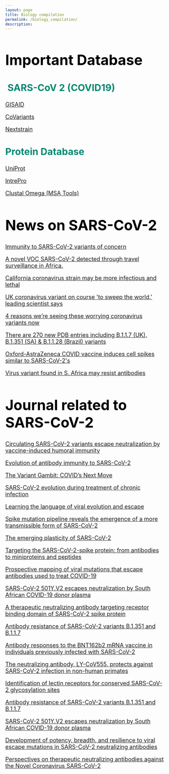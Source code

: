```yaml
---
layout: page
title: Biology compilation
permalink: /biology_compilation/
description:
---
```

<!--This page is a direct copy of original html file-->
<div id="comp-klxgfanf1" class="uH2MyV comp-klxgfanf1">
    <div data-mesh-id="comp-klxgfanf1inlineContent" data-testid="inline-content" class="">
        <div data-mesh-id="comp-klxgfanf1inlineContent-gridContainer" data-testid="mesh-container-content">
            <div id="comp-klxgfang2" class="HcOXKn SxM0TO QxJLC3 lq2cno comp-klxgfang2 wixui-rich-text"
                data-testid="richTextElement">
                <h1 class="font_0 wixui-rich-text__text" style="font-size:45px;"><span style="font-weight:bold;"
                        class="wixui-rich-text__text"><span style="color:#000000;"
                            class="wixui-rich-text__text">Important Database</span></span></h1>
            </div>
            <div id="comp-klxgfanh3" class="HcOXKn SxM0TO QxJLC3 lq2cno comp-klxgfanh3 wixui-rich-text"
                data-testid="richTextElement">
                <h2 class="font_2 wixui-rich-text__text" style="font-size:30px;"><span
                        style="color:rgb(6, 136, 114); font-weight:700;" class="wixui-rich-text__text">&nbsp;SARS-CoV 2
                        (COVID19)</span></h2>
            </div>
            <div id="comp-klxgfanj" class="HcOXKn SxM0TO QxJLC3 lq2cno comp-klxgfanj wixui-rich-text"
                data-testid="richTextElement">
                <p class="font_7 wixui-rich-text__text" style="font-size:18px;"><span style="text-decoration:underline;"
                        class="wixui-rich-text__text"><a href="https://www.gisaid.org/" target="_blank"
                            class="wixui-rich-text__text">GISAID</a></span></p>
            </div>
            <div id="comp-kn4f0sl0" class="HcOXKn SxM0TO QxJLC3 lq2cno comp-kn4f0sl0 wixui-rich-text"
                data-testid="richTextElement">
                <p class="font_7 wixui-rich-text__text" style="font-size:18px;"><span style="text-decoration:underline;"
                        class="wixui-rich-text__text"><a href="https://covariants.org/" target="_blank"
                            class="wixui-rich-text__text">CoVariants</a></span></p>
            </div>
            <div id="comp-kn4f1vr8" class="HcOXKn SxM0TO QxJLC3 lq2cno comp-kn4f1vr8 wixui-rich-text"
                data-testid="richTextElement">
                <p class="font_7 wixui-rich-text__text" style="font-size:18px;"><span style="text-decoration:underline;"
                        class="wixui-rich-text__text"><a href="https://nextstrain.org/sars-cov-2/" target="_blank"
                            class="wixui-rich-text__text">Nextstrain</a></span></p>
            </div>
            <div id="comp-kn4f49xj" class="HcOXKn SxM0TO QxJLC3 lq2cno comp-kn4f49xj wixui-rich-text"
                data-testid="richTextElement">
                <h2 class="font_2 wixui-rich-text__text" style="font-size:30px;"><span
                        style="color:rgb(6, 136, 114); font-weight:700;" class="wixui-rich-text__text">Protein
                        Database</span></h2>
            </div>
            <div id="comp-kn4f59ws" class="HcOXKn SxM0TO QxJLC3 lq2cno comp-kn4f59ws wixui-rich-text"
                data-testid="richTextElement">
                <p class="font_7 wixui-rich-text__text" style="font-size:18px;"><span style="text-decoration:underline;"
                        class="wixui-rich-text__text"><a href="https://www.uniprot.org/" target="_blank"
                            class="wixui-rich-text__text">UniProt</a></span></p>
            </div>
            <div id="comp-kn4f6e5p" class="HcOXKn SxM0TO QxJLC3 lq2cno comp-kn4f6e5p wixui-rich-text"
                data-testid="richTextElement">
                <p class="font_7 wixui-rich-text__text" style="font-size:18px;"><span style="text-decoration:underline;"
                        class="wixui-rich-text__text"><a href="https://www.ebi.ac.uk/interpro/" target="_blank"
                            class="wixui-rich-text__text">IntrePro</a></span></p>
            </div>
            <div id="comp-kn4f77f6" class="HcOXKn SxM0TO QxJLC3 lq2cno comp-kn4f77f6 wixui-rich-text"
                data-testid="richTextElement">
                <p class="font_7 wixui-rich-text__text" style="font-size:18px;"><span style="text-decoration:underline;"
                        class="wixui-rich-text__text"><a href="https://www.ebi.ac.uk/Tools/msa/clustalo/"
                            target="_blank" class="wixui-rich-text__text">Clustal Omega (MSA Tools)</a></span></p>
            </div>
            <div id="comp-knftdfjy" class="HcOXKn SxM0TO QxJLC3 lq2cno comp-knftdfjy wixui-rich-text"
                data-testid="richTextElement">
                <h1 class="font_0 wixui-rich-text__text" style="font-size:45px;"><span
                        style="color:rgb(0, 0, 0); font-weight:700;" class="wixui-rich-text__text">News on
                        SARS-CoV-2</span></h1>
            </div>
            <div id="comp-knftfavm" class="HcOXKn SxM0TO QxJLC3 lq2cno comp-knftfavm wixui-rich-text"
                data-testid="richTextElement">
                <p class="font_7 wixui-rich-text__text" style="font-size:18px;"><span style="text-decoration:underline;"
                        class="wixui-rich-text__text"><a
                            href="https://science.sciencemag.org/content/371/6534/1103?utm_campaign=SciMag&amp;utm_source=JHubbard&amp;utm_medium=Twitter"
                            target="_blank" class="wixui-rich-text__text">Immunity to SARS-CoV-2 variants of
                            concern</a></span></p>
            </div>
            <div id="comp-knfthq9q" class="HcOXKn SxM0TO QxJLC3 lq2cno comp-knfthq9q wixui-rich-text"
                data-testid="richTextElement">
                <p class="font_7 wixui-rich-text__text" style="font-size:18px;"><span style="text-decoration:underline;"
                        class="wixui-rich-text__text"><a href="https://www.krisp.org.za/publications.php?pubid=330"
                            target="_blank" class="wixui-rich-text__text">A novel VOC SARS-CoV-2 detected through travel
                            surveillance in Africa.</a></span></p>
            </div>
            <div id="comp-knftkz7c" class="HcOXKn SxM0TO QxJLC3 lq2cno comp-knftkz7c wixui-rich-text"
                data-testid="richTextElement">
                <p class="font_7 wixui-rich-text__text" style="font-size:18px;"><span style="text-decoration:underline;"
                        class="wixui-rich-text__text"><a
                            href="https://www.sciencemag.org/news/2021/02/coronavirus-strain-first-identified-california-may-be-more-infectious-and-cause-more"
                            target="_blank" class="wixui-rich-text__text">California coronavirus strain may be more
                            infectious and lethal</a></span></p>
            </div>
            <div id="comp-knftnqrl" class="HcOXKn SxM0TO QxJLC3 lq2cno comp-knftnqrl wixui-rich-text"
                data-testid="richTextElement">
                <p class="font_7 wixui-rich-text__text" style="font-size:18px;"><span style="text-decoration:underline;"
                        class="wixui-rich-text__text"><a
                            href="https://www.cnbc.com/amp/2021/02/11/uk-coronavirus-variant-on-course-to-sweep-the-world-geneticist-says.html"
                            target="_blank" class="wixui-rich-text__text">UK coronavirus variant on course 'to sweep the
                            world,' leading scientist says</a></span></p>
            </div>
            <div id="comp-knftonil" class="HcOXKn SxM0TO QxJLC3 lq2cno comp-knftonil wixui-rich-text"
                data-testid="richTextElement">
                <p class="font_7 wixui-rich-text__text" style="font-size:18px;"><span style="text-decoration:underline;"
                        class="wixui-rich-text__text"><a
                            href="https://www.vox.com/science-and-health/22247525/covid-19-variants-uk-south-africa-brazil-b117-why-now"
                            target="_blank" class="wixui-rich-text__text">4 reasons we’re seeing these worrying
                            coronavirus variants now</a></span></p>
            </div>
            <div id="comp-knftot56" class="HcOXKn SxM0TO QxJLC3 lq2cno comp-knftot56 wixui-rich-text"
                data-testid="richTextElement">
                <p class="font_7 wixui-rich-text__text" style="font-size:18px;"><span style="text-decoration:underline;"
                        class="wixui-rich-text__text"><a href="https://t.co/54E03LwhWU" target="_blank"
                            class="wixui-rich-text__text">There are 270 new PDB entries including B.1.1.7 (UK), B.1.351
                            (SA) &amp; B.1.1.28 (Brazil) variants</a></span></p>
            </div>
            <div id="comp-knfu0bo8" class="HcOXKn SxM0TO QxJLC3 lq2cno comp-knfu0bo8 wixui-rich-text"
                data-testid="richTextElement">
                <p class="font_7 wixui-rich-text__text" style="font-size:18px;"><span style="text-decoration:underline;"
                        class="wixui-rich-text__text"><a
                            href="https://www.news-medical.net/news/20210409/Oxford-AstraZeneca-COVID-vaccine-induces-cell-spikes-similar-to-SARS-CoV-2s.aspx"
                            target="_blank" class="wixui-rich-text__text">Oxford-AstraZeneca COVID vaccine induces cell
                            spikes similar to SARS-CoV-2's</a></span></p>
            </div>
            <div id="comp-knfu8lxl" class="HcOXKn SxM0TO QxJLC3 lq2cno comp-knfu8lxl wixui-rich-text"
                data-testid="richTextElement">
                <p class="font_7 wixui-rich-text__text" style="font-size:18px;"><span style="text-decoration:underline;"
                        class="wixui-rich-text__text"><a
                            href="https://www.livescience.com/south-african-coronavirus-variant-antibody-resistant.html"
                            target="_blank" class="wixui-rich-text__text">Virus variant found in S. Africa may resist
                            antibodies</a></span></p>
            </div>
            <div id="comp-knftxlct" class="HcOXKn SxM0TO QxJLC3 lq2cno comp-knftxlct wixui-rich-text"
                data-testid="richTextElement">
                <h1 class="font_0 wixui-rich-text__text" style="font-size:45px;"><span
                        style="color:rgb(0, 0, 0); font-weight:700;" class="wixui-rich-text__text">Journal related to
                        SARS-CoV-2</span></h1>
            </div>
            <div id="comp-knftovmr" class="HcOXKn SxM0TO QxJLC3 lq2cno comp-knftovmr wixui-rich-text"
                data-testid="richTextElement">
                <p class="font_7 wixui-rich-text__text" style="font-size:18px;"><span style="text-decoration:underline;"
                        class="wixui-rich-text__text"><a
                            href="https://www.medrxiv.org/content/10.1101/2021.02.14.21251704v1" target="_blank"
                            class="wixui-rich-text__text">Circulating SARS-CoV-2 variants escape neutralization by
                            vaccine-induced humoral immunity</a></span></p>
            </div>
            <div id="comp-knfuq2xb" class="HcOXKn SxM0TO QxJLC3 lq2cno comp-knfuq2xb wixui-rich-text"
                data-testid="richTextElement">
                <p class="font_7 wixui-rich-text__text" style="font-size:18px;"><span style="text-decoration:underline;"
                        class="wixui-rich-text__text"><a href="https://www.nature.com/articles/s41586-021-03207-w"
                            target="_blank" class="wixui-rich-text__text">Evolution of antibody immunity to
                            SARS-CoV-2</a></span></p>
            </div>
            <div id="comp-knftp672" class="HcOXKn SxM0TO QxJLC3 lq2cno comp-knftp672 wixui-rich-text"
                data-testid="richTextElement">
                <p class="font_7 wixui-rich-text__text" style="font-size:18px;"><span style="text-decoration:underline;"
                        class="wixui-rich-text__text"><a
                            href="https://www.cell.com/cell-host-microbe/fulltext/S1931-3128(21)00099-8" target="_blank"
                            class="wixui-rich-text__text">The Variant Gambit: COVID’s Next Move</a></span></p>
            </div>
            <div id="comp-knftp98u" class="HcOXKn SxM0TO QxJLC3 lq2cno comp-knftp98u wixui-rich-text"
                data-testid="richTextElement">
                <p class="font_7 wixui-rich-text__text" style="font-size:18px;"><span style="text-decoration:underline;"
                        class="wixui-rich-text__text"><a
                            href="https://www.nature.com/articles/s41586-021-03291-y?utm_source=twitter&amp;utm_medium=social&amp;utm_content=organic&amp;utm_campaign=NGMT_USG_JC01_GL_Nature"
                            target="_blank" class="wixui-rich-text__text">SARS-CoV-2 evolution during treatment of
                            chronic infection</a></span></p>
            </div>
            <div id="comp-knftpbxw" class="HcOXKn SxM0TO QxJLC3 lq2cno comp-knftpbxw wixui-rich-text"
                data-testid="richTextElement">
                <p class="font_7 wixui-rich-text__text" style="font-size:18px;"><span style="text-decoration:underline;"
                        class="wixui-rich-text__text"><a href="https://science.sciencemag.org/content/371/6526/284.full"
                            target="_blank" class="wixui-rich-text__text">Learning the language of viral evolution and
                            escape</a></span></p>
            </div>
            <div id="comp-knftph98" class="HcOXKn SxM0TO QxJLC3 lq2cno comp-knftph98 wixui-rich-text"
                data-testid="richTextElement">
                <p class="font_7 wixui-rich-text__text" style="font-size:18px;"><span style="text-decoration:underline;"
                        class="wixui-rich-text__text"><a
                            href="https://www.biorxiv.org/content/10.1101/2020.04.29.069054v2" target="_blank"
                            class="wixui-rich-text__text">Spike mutation pipeline reveals the emergence of a more
                            transmissible form of SARS-CoV-2</a></span></p>
            </div>
            <div id="comp-knftpkdo" class="HcOXKn SxM0TO QxJLC3 lq2cno comp-knftpkdo wixui-rich-text"
                data-testid="richTextElement">
                <p class="font_7 wixui-rich-text__text" style="font-size:18px;"><span style="text-decoration:underline;"
                        class="wixui-rich-text__text"><a
                            href="https://science.sciencemag.org/content/371/6536/1306.full" target="_blank"
                            class="wixui-rich-text__text">The emerging plasticity of SARS-CoV-2</a></span></p>
            </div>
            <div id="comp-knfu5ba1" class="HcOXKn SxM0TO QxJLC3 lq2cno comp-knfu5ba1 wixui-rich-text"
                data-testid="richTextElement">
                <p class="font_7 wixui-rich-text__text" style="font-size:18px;"><span style="text-decoration:underline;"
                        class="wixui-rich-text__text"><a
                            href="https://pubs.rsc.org/en/content/articlelanding/2021/md/d0md00385a#!divAbstract"
                            target="_blank" class="wixui-rich-text__text">Targeting the SARS-CoV-2-spike protein: from
                            antibodies to miniproteins and peptides</a></span></p>
            </div>
            <div id="comp-knfu5e6i" class="HcOXKn SxM0TO QxJLC3 lq2cno comp-knfu5e6i wixui-rich-text"
                data-testid="richTextElement">
                <p class="font_7 wixui-rich-text__text" style="font-size:18px;"><span style="text-decoration:underline;"
                        class="wixui-rich-text__text"><a href="https://science.sciencemag.org/content/371/6531/850"
                            target="_blank" class="wixui-rich-text__text">Prospective mapping of viral mutations that
                            escape antibodies used to treat COVID-19</a></span></p>
            </div>
            <div id="comp-knfu5hg5" class="HcOXKn SxM0TO QxJLC3 lq2cno comp-knfu5hg5 wixui-rich-text"
                data-testid="richTextElement">
                <p class="font_7 wixui-rich-text__text" style="font-size:18px;"><span style="text-decoration:underline;"
                        class="wixui-rich-text__text"><a href="https://www.nature.com/articles/s41591-021-01285-x"
                            target="_blank" class="wixui-rich-text__text">SARS-CoV-2 501Y.V2 escapes neutralization by
                            South African COVID-19 donor plasma</a></span></p>
            </div>
            <div id="comp-knfu5k3a" class="HcOXKn SxM0TO QxJLC3 lq2cno comp-knfu5k3a wixui-rich-text"
                data-testid="richTextElement">
                <p class="font_7 wixui-rich-text__text" style="font-size:18px;"><span style="text-decoration:underline;"
                        class="wixui-rich-text__text"><a href="https://www.nature.com/articles/s41467-020-20602-5"
                            target="_blank" class="wixui-rich-text__text">A therapeutic neutralizing antibody targeting
                            receptor binding domain of SARS-CoV-2 spike protein</a></span></p>
            </div>
            <div id="comp-knfu5mii" class="HcOXKn SxM0TO QxJLC3 lq2cno comp-knfu5mii wixui-rich-text"
                data-testid="richTextElement">
                <p class="font_7 wixui-rich-text__text" style="font-size:18px;"><span style="text-decoration:underline;"
                        class="wixui-rich-text__text"><a href="https://www.nature.com/articles/s41586-021-03398-2"
                            target="_blank" class="wixui-rich-text__text">Antibody resistance of SARS-CoV-2 variants
                            B.1.351 and B.1.1.7</a></span></p>
            </div>
            <div id="comp-knfu5pbf" class="HcOXKn SxM0TO QxJLC3 lq2cno comp-knfu5pbf wixui-rich-text"
                data-testid="richTextElement">
                <p class="font_7 wixui-rich-text__text" style="font-size:18px;"><span style="text-decoration:underline;"
                        class="wixui-rich-text__text"><a href="https://www.nature.com/articles/s41591-021-01325-6"
                            target="_blank" class="wixui-rich-text__text">Antibody responses to the BNT162b2 mRNA
                            vaccine in individuals previously infected with SARS-CoV-2</a></span></p>
            </div>
            <div id="comp-knfubxna" class="HcOXKn SxM0TO QxJLC3 lq2cno comp-knfubxna wixui-rich-text"
                data-testid="richTextElement">
                <p class="font_7 wixui-rich-text__text" style="font-size:18px;"><span style="text-decoration:underline;"
                        class="wixui-rich-text__text"><a
                            href="https://stm.sciencemag.org/content/early/2021/04/05/scitranslmed.abf1906.full"
                            target="_blank" class="wixui-rich-text__text">The neutralizing antibody, LY-CoV555, protects
                            against SARS-CoV-2 infection in non-human primates</a></span></p>
            </div>
            <div id="comp-knfuc2xp" class="HcOXKn SxM0TO QxJLC3 lq2cno comp-knfuc2xp wixui-rich-text"
                data-testid="richTextElement">
                <p class="font_7 wixui-rich-text__text" style="font-size:18px;"><span style="text-decoration:underline;"
                        class="wixui-rich-text__text"><a
                            href="https://www.biorxiv.org/content/10.1101/2021.04.01.438087v1" target="_blank"
                            class="wixui-rich-text__text">Identification of lectin receptors for conserved SARS-CoV-2
                            glycosylation sites</a></span></p>
            </div>
            <div id="comp-knfucdpl" class="HcOXKn SxM0TO QxJLC3 lq2cno comp-knfucdpl wixui-rich-text"
                data-testid="richTextElement">
                <p class="font_7 wixui-rich-text__text" style="font-size:18px;"><span style="text-decoration:underline;"
                        class="wixui-rich-text__text"><a href="https://www.nature.com/articles/s41586-021-03398-2"
                            target="_blank" class="wixui-rich-text__text">Antibody resistance of SARS-CoV-2 variants
                            B.1.351 and B.1.1.7</a></span></p>
            </div>
            <div id="comp-knfucgpo" class="HcOXKn SxM0TO QxJLC3 lq2cno comp-knfucgpo wixui-rich-text"
                data-testid="richTextElement">
                <p class="font_7 wixui-rich-text__text" style="font-size:18px;"><span style="text-decoration:underline;"
                        class="wixui-rich-text__text"><a href="https://www.nature.com/articles/s41591-021-01285-x"
                            target="_blank" class="wixui-rich-text__text">SARS-CoV-2 501Y.V2 escapes neutralization by
                            South African COVID-19 donor plasma</a></span></p>
            </div>
            <div id="comp-knfuptqa" class="HcOXKn SxM0TO QxJLC3 lq2cno comp-knfuptqa wixui-rich-text"
                data-testid="richTextElement">
                <p class="font_7 wixui-rich-text__text" style="font-size:18px;"><span style="text-decoration:underline;"
                        class="wixui-rich-text__text"><a
                            href="https://www.biorxiv.org/content/10.1101/2021.03.07.434227v1" target="_blank"
                            class="wixui-rich-text__text">Development of potency, breadth, and resilience to viral
                            escape mutations in SARS-CoV-2 neutralizing antibodies</a></span></p>
            </div>
            <div id="comp-knfus890" class="HcOXKn SxM0TO QxJLC3 lq2cno comp-knfus890 wixui-rich-text"
                data-testid="richTextElement">
                <p class="font_7 wixui-rich-text__text" style="font-size:18px;"><span style="text-decoration:underline;"
                        class="wixui-rich-text__text"><a href="https://www.ijbs.com/v16p1718.htm" target="_blank"
                            class="wixui-rich-text__text">Perspectives on therapeutic neutralizing antibodies against
                            the Novel Coronavirus SARS-CoV-2</a></span></p>
            </div>
        </div>
    </div>
</div>